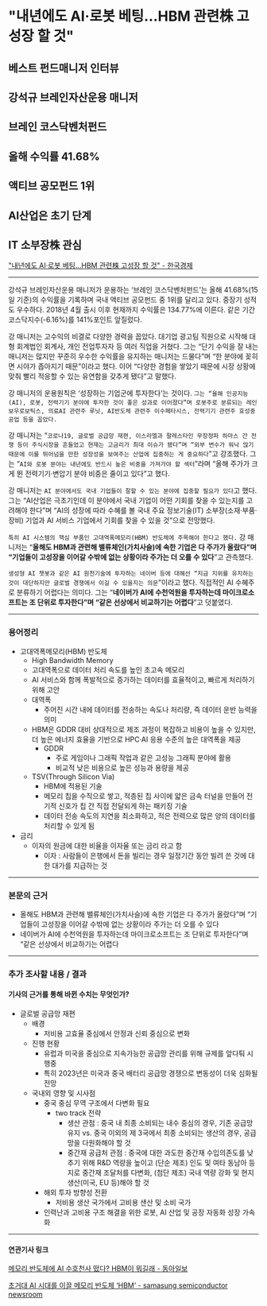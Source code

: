 # "내년에도 AI·로봇 베팅…HBM 관련株 고성장 할 것"
## 베스트 펀드매니저 인터뷰
## 강석규 브레인자산운용 매니저
## 브레인 코스닥벤처펀드
## 올해 수익률 41.68%
## 액티브 공모펀드 1위
## AI산업은 초기 단계
## IT 소부장株 관심
["내년에도 AI·로봇 베팅…HBM 관련株 고성장 할 것" - 한국경제](https://n.news.naver.com/article/newspaper/015/0004915749?date=20231120)

---

강석규 브레인자산운용 매니저가 운용하는 ‘브레인 코스닥벤처펀드’는 올해 41.68%(15일 기준)의 수익률을 기록하며 국내 액티브 공모펀드 중 1위를 달리고 있다. 중장기 성적도 우수하다. 2018년 4월 출시 이후 현재까지 수익률은 134.77%에 이른다. 같은 기간 코스닥지수(-6.16%)를 141%포인트 앞질렀다.

강 매니저는 고수익의 비결로 다양한 경력을 꼽았다. 대기업 광고팀 직원으로 시작해 대형 회계법인 회계사, 개인 전업투자자 등 여러 직업을 거쳤다. 그는 “단기 수익을 잘 내는 매니저는 많지만 꾸준히 우수한 수익률을 유지하는 매니저는 드물다”며 “한 분야에 꽂히면 시야가 좁아지기 때문”이라고 했다. 이어 “다양한 경험을 쌓았기 때문에 시장 상황에 맞춰 빨리 적응할 수 있는 유연함을 갖추게 됐다”고 말했다.

강 매니저의 운용원칙은 ‘성장하는 기업군에 투자한다’는 것이다. `그는 “올해 인공지능(AI), 로봇, 전력기기 분야에 투자한 것이 좋은 성과로 이어졌다”며 로봇주로 분류되는 레인보우로보틱스, 의료AI 관련주 루닛, AI반도체 관련주 이수페타시스, 전력기기 관련주 효성중공업 등을 꼽았다.`

강 매니저는 “`코로나19, 글로벌 공급망 재편, 이스라엘과 팔레스타인 무장정파 하마스 간 전쟁 등이 주식시장을 흔들었고 현재는 고금리가 최대 이슈가 됐다”며 “외부 변수가 워낙 많기 때문에 이를 뛰어넘을 만한 성장성을 보여주는 산업에 집중하는 게 중요하다`”고 강조했다. 그는 “`AI와 로봇 분야는 내년에도 반드시 높은 비중을 가져가야 할 섹터`”라며 “올해 주가가 크게 뛴 전력기기·변압기 분야 비중은 줄이고 있다”고 했다.

강 매니저는 `AI 분야에서도 국내 기업들이 잘할 수 있는 분야에 집중할 필요가 있다`고 했다. 그는 “AI산업은 극초기인데 이 분야에서 국내 기업이 어떤 기회를 찾을 수 있는지를 고려해야 한다”며 “AI의 성장에 따라 수혜를 볼 국내 주요 정보기술(IT) 소부장(소재·부품·장비) 기업과 AI 서비스 기업에서 기회를 찾을 수 있을 것”으로 전망했다.

`특히 AI 시스템의 핵심 부품인 고대역폭메모리(HBM) 반도체에 주목해야 한다고 했다.` 강 매니저는 “**올해도 HBM과 관련해 밸류체인(가치사슬)에 속한 기업은 다 주가가 올랐다”며 “기업들이 고성장을 이어갈 수밖에 없는 상황이라 주가는 더 오를 수 있다**”고 관측했다.

`생성형 AI 챗봇과 같은 AI 원천기술에 투자하는 네이버 등에 대해선 “지금 지위를 유지하는 것이 대단하지만 글로벌 경쟁에서 이길 수 있을지는 의문`”이라고 했다. 직접적인 AI 수혜주로 분류하기 어렵다는 의미다. 그는 “**네이버가 AI에 수천억원을 투자하는데 마이크로소프트는 조 단위로 투자한다”며 “같은 선상에서 비교하기는 어렵다**”고 덧붙였다.

---

### 용어정리

* 고대역폭메모리(HBM) 반도체
    * High Bandwidth Memory
    * 고대역폭으로 데이터 처리 속도를 높인 초고속 메모리
    * AI 서비스와 함께 폭발적으로 증가하는 데이터를 효율적이고, 빠르게 처리하기 위해 고안
    * 대역폭
        * 주어진 시간 내에 데이터를 전송하는 속도나 처리량, 즉 데이터 운반 능력을 의미
    * HBM은 GDDR 대비 상대적으로 제조 과정이 복잡하고 비용이 높을 수 있지만, 더 높은 에너지 효율을 기반으로 HPC·AI 응용 수준의 높은 대역폭을 제공
        * GDDR 
            * 주로 게임이나 그래픽 작업과 같은 고성능 그래픽 분야에 활용
            * 비교적 낮은 비용으로 높은 성능과 용량을 제공
    * TSV(Through Silicon Via) 
        * HBM에 적용된 기술
        * 메모리 칩을 수직으로 쌓고, 적층된 칩 사이에 얇은 금속 터널을 만들어 전기적 신호가 칩 간 직접 전달되게 하는 패키징 기술
        * 데이터 전송 속도의 지연을 최소화하고, 적은 전력으로 많은 양의 데이터를 처리할 수 있게 됨
* 금리
    * 이자의 원금에 대한 비율을 이자율 또는 금리 라고 함
        * 이자 : 사람들이 은행에서 돈을 빌리는 경우 일정기간 동안 빌려 쓴 것에 대한 대가를 지급하는 것

---

### 본문의 근거 

* 올해도 HBM과 관련해 밸류체인(가치사슬)에 속한 기업은 다 주가가 올랐다”며 “기업들이 고성장을 이어갈 수밖에 없는 상황이라 주가는 더 오를 수 있다
* 네이버가 AI에 수천억원을 투자하는데 마이크로소프트는 조 단위로 투자한다”며 “같은 선상에서 비교하기는 어렵다

---

### 추가 조사할 내용 / 결과 
#### 기사의 근거를 통해 바뀐 수치는 무엇인가?

* 글로벌 공급망 재편
    * 배경
        * 저비용 고효율 중심에서 안정과 신뢰 중심으로 변화
    * 진행 현황
        * 유럽과 미국을 중심으로 지속가능한 공급망 관리를 위해 규제를 앞다퉈 시행중
        * 특히 2023년은 미국과 중국 배터리 공급망 경쟁으로 변동성이 더욱 심화될 전망
    * 국내외 영향 및 시사점
        * 중국 중심 무역 구조에서 다변화 필요
            * two track 전략        
                * 생산 관점 : 중국 내 최종 소비되는 내수 중심의 경우, 기존 공급망 유지 vs. 중국 이외의 제 3국에서 최종 소비되는 생산의 경우, 공급망을 다원화해야 할 것
                * 중간재 공급처 관점 :  중국에 대한 과도한 중간재 수입의존도를 낮추기 위해 R&D 역량을 높이고 (단순 제조) 인도 및 여타 동남아 등지로 중간재 조달처를 다변화, (첨단 제조) 국내 역량 강화 및 현지생산(미국, EU 등)해야 할 것
        * 해외 투자 방향성 전환 
            * 저비용 생산 국가에서 고비용 샌산 및 소비 국가
        * 인력난과 고비용 구조 해결을 위한 로봇, AI 산업 및 공장 자동화 성장 가속화

--- 

#### 연관기사 링크

[메모리 반도체에 AI 수호천사 떴다? HBM이 뭐길래 - 동아일보](https://www.donga.com/news/Economy/article/all/20230616/119809141/1)

[초거대 AI 시대를 이끌 메모리 반도체 ‘HBM’ - samasung semiconductor newsroom](https://news.samsungsemiconductor.com/kr/%EB%B0%98%EB%8F%84chat-ep-3-%EC%B4%88%EA%B1%B0%EB%8C%80-ai-%EC%8B%9C%EB%8C%80%EB%A5%BC-%EC%9D%B4%EB%81%8C-%EB%A9%94%EB%AA%A8%EB%A6%AC-%EB%B0%98%EB%8F%84%EC%B2%B4-hbm/)

